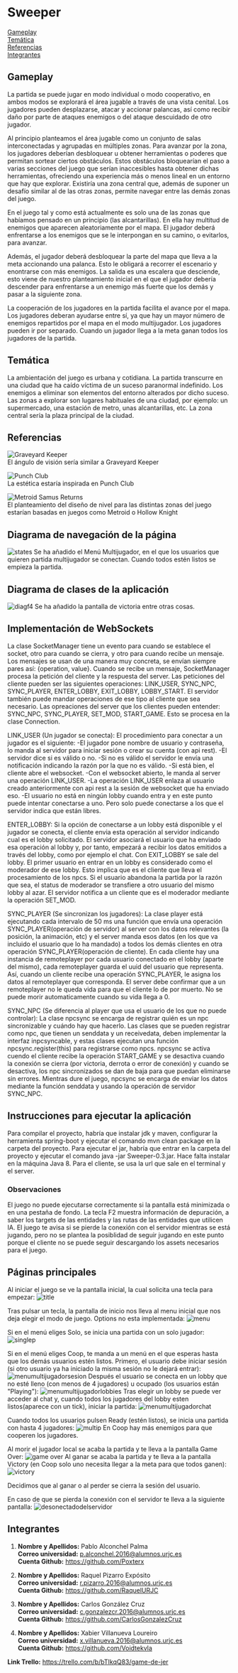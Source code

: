 # Sweeper

[Gameplay](#gameplay)  
[Temática](#tematica)  
[Referencias](#referencias)  
[Integrantes](#integrantes)  

## Gameplay
La partida se puede jugar en modo individual o modo cooperativo, en ambos modos se explorará el área jugable a través de una vista cenital. Los jugadores pueden desplazarse, atacar y accionar palancas, así como recibir daño por parte de ataques enemigos o del ataque descuidado de otro jugador.

Al principio planteamos el área jugable como un conjunto de salas interconectadas y agrupadas en múltiples zonas. Para avanzar por la zona, los jugadores deberían desbloquear u obtener herramientas o poderes que permitan sortear ciertos obstáculos. Estos obstáculos bloquearían el paso a varias secciones del juego que serían inaccesibles hasta obtener dichas herramientas, ofreciendo una experiencia más o menos lineal en un entorno que hay que explorar. Existiría una zona central que, además de suponer un desafío similar al de las otras zonas, permite navegar entre las demás zonas del juego.

En el juego tal y como está actualmente es solo una de las zonas que habíamos pensado en un principio (las alcantarillas). En ella hay multitud de enemigos que aparecen aleatoriamente por el mapa. El jugador deberá enfrentarse a los enemigos que se le interpongan en su camino, o evitarlos, para avanzar. 

Además, el jugador deberá desbloquear la parte del mapa que lleva a la meta accionando una palanca. Esto le obligará a recorrer el escenario y enontrarse con más enemigos. La salida es una escalera que desciende, esto viene de nuestro planteamiento inicial en el que el jugador debería descender para enfrentarse a un enemigo más fuerte que los demás y pasar a la siguiente zona.

La cooperación de los jugadores en la partida facilita el avance por el mapa. Los jugadores deberan ayudarse entre sí, ya que hay un mayor número de enemigos repartidos por el mapa en el modo multijugador. Los jugadores pueden ir por separado. Cuando un jugador llega a la meta ganan todos los jugadores de la partida.


## Temática

La ambientación del juego es urbana y cotidiana. La partida transcurre en una ciudad que ha caído víctima de un suceso paranormal indefinido. Los enemigos a eliminar son elementos del entorno alterados por dicho suceso. Las zonas a explorar son lugares habituales de una ciudad, por ejemplo: un supermercado, una estación de metro, unas alcantarillas, etc. La zona central sería la plaza principal de la ciudad.

## Referencias
![Graveyard Keeper](https://guides.gamepressure.com/graveyard-keeper/gfx/word/436349125.jpg "Graveyard Keeper")  
El ángulo de visión sería similar a Graveyard Keeper  

![Punch Club](https://images.g2a.com/newlayout/470x470/1x1x0/c5e9522e979b/5912e6bcae653aba4e0db542 "Punch Club")  
La estética estaría inspirada en Punch Club  

![Metroid Samus Returns](https://vignette.wikia.nocookie.net/metroid/images/1/15/Metroid_Samus_Returns_area_2_map.png "Metroid Samus Returns")  
El planteamiento del diseño de nivel para las distintas zonas del juego estarían basadas en juegos como Metroid o Hollow Knight  

## Diagrama de navegación de la página
![states](https://user-images.githubusercontent.com/43203588/50811697-d9249000-130f-11e9-808d-2d48f3143716.JPG)
Se ha añadido el Menú Multijugador, en el que los usuarios que quieren partida multijugador se conectan. Cuando todos estén listos se empieza la partida.

## Diagrama de clases de la aplicación
![diagf4](https://user-images.githubusercontent.com/43203588/50811643-aa0e1e80-130f-11e9-91f9-e02e4c798364.PNG)
Se ha añadido la pantalla de victoria entre otras cosas.

## Implementación de WebSockets
La clase SocketManager tiene un evento para cuando se establece el socket, otro para cuando se cierra, y otro para cuando recibe un mensaje. Los mensajes se usan de una manera muy concreta, se envían siempre pares así: {operation, value}.
Cuando se recibe un mensaje, SocketManager procesa la petición del cliente y la respuesta del server. Las peticiones del cliente pueden ser las siguientes operaciones: LINK_USER, SYNC_NPC, SYNC_PLAYER, ENTER_LOBBY, EXIT_LOBBY, LOBBY_START. El servidor también puede mandar operaciones de ese tipo al cliente que sea necesario. Las opreaciones del server que los clientes pueden entender: SYNC_NPC, SYNC_PLAYER, SET_MOD, START_GAME. Esto se procesa en la clase Connection.

LINK_USER (Un jugador se conecta):
El procedimiento para conectar a un jugador es el siguiente:
-El jugador pone nombre de usuario y contraseña, lo manda al servidor para iniciar sesión o crear su cuenta (con api rest).
-El servidor dice si es válido o no.
-Si no es válido el servidor le envía una notificación indicando la razón por la que no es válido.
-Si está bien, el cliente abre el websocket.
-Con el websocket abierto, le manda al server una operación LINK_USER.
-La operación LINK_USER enlaza al usuario creado anteriormente con api rest a la sesión de websocket que ha enviado eso.
-El usuario no está en ningún lobby cuando entra y en este punto puede intentar conectarse a uno. Pero solo puede conectarse a los que el servidor indica que están libres.

ENTER_LOBBY:
Si la opción de conectarse a un lobby está disponible y el jugador se conecta, el cliente envia esta operación al servidor indicando cual es el lobby solicitado. El servidor asociará el usuario que ha enviado esa operación al lobby y, por tanto, empezará a recibir los datos emitidos a través del lobby, como por ejemplo el chat. Con EXIT_LOBBY se sale del lobby.
El primer usuario en entrar en un lobby es considerado como el moderador de ese lobby. Esto implica que es el cliente que lleva el procesamiento de los npcs. Si el usuario abandona la partida por la razón que sea, el status de moderador se transfiere a otro usuario del mismo lobby al azar. El servidor notifica a un cliente que es el moderador mediante la operación SET_MOD.

SYNC_PLAYER (Se sincronizan los jugadores):
La clase player está ejecutando cada intervalo de 50 ms una función que envía una operación SYNC_PLAYER(operación de servidor) al server con los datos relevantes (la posición, la animación, etc) y el server manda esos datos (en los que va incluido el usuario que lo ha mandado) a todos los demás clientes en otra operación SYNC_PLAYER(operación de cliente).
En cada cliente hay una instancia de remoteplayer por cada usuario conectado en el lobby (aparte del mismo), cada remoteplayer guarda el uuid del usuario que representa. Así, cuando un cliente recibe una operación SYNC_PLAYER, le asigna los datos al remoteplayer que corresponda.
El server debe confirmar que a un remoteplayer no le queda vida para que el cliente lo de por muerto. No se puede morir automaticamente cuando su vida llega a 0.

SYNC_NPC (Se diferencia al player que usa el usuario de los que no puede controlar):
La clase npcsync se encarga de registrar quién es un npc sincronizable y cuándo hay que hacerlo. Las clases que se pueden registrar como npc, que tienen un senddata y un receivedata, deben implementar la interfaz inpcsyncable, y estas clases ejecutan una función npcsync.register(this) para registrarse como npcs.
npcsync se activa cuendo el cliente recibe la operación START_GAME y se desactiva cuando la conexión se cierra (por victoria, derrota o error de conexión) y cuando se desactiva, los npc sincronizados se dan de baja para que puedan eliminarse sin errores. 
Mientras dure el juego, npcsync se encarga de enviar los datos mediante la función senddata y usando la operación de servidor SYNC_NPC.

## Instrucciones para ejecutar la aplicación
Para compilar el proyecto, habría que instalar jdk y maven, configurar la herramienta spring-boot y ejecutar el comando mvn clean package en la carpeta del proyecto. 
Para ejecutar el jar,  habría que entrar en la carpeta del proyecto y ejecutar el comando java -jar Sweeper-0.3.jar. Hace falta instalar en la máquina Java 8.
Para el cliente, se usa la url que sale en el terminal y el server.
### Observaciones
El juego no puede ejecutarse correctamente si la pantalla está minimizada o en una pestaña de fondo.
La tecla F2 muestra información de depuración, a saber los targets de las entidades y las rutas de las entidades que utilicen IA.
El juego te avisa si se pierde la conexión con el servidor mientras se está jugando, pero no se plantea la posiblidad de seguir jugando en este punto porque el cliente no se puede seguir descargando los assets necesarios para el juego.

## Páginas principales
Al iniciar el juego se ve la pantalla inicial, la cual solicita una tecla para empezar:
![title](https://user-images.githubusercontent.com/43203588/47756077-f6e6d080-dca0-11e8-854e-f089d00369b9.jpg)

Tras pulsar un tecla, la pantalla de inicio nos lleva al menu inicial que nos deja elegir el modo de juego. Options no esta implementada:
![menu](https://user-images.githubusercontent.com/43203588/51443539-74433f80-1cea-11e9-8cee-baec1185bc6f.JPG)

Si en el menú eliges Solo, se inicia una partida con un solo jugador:
![singlep](https://user-images.githubusercontent.com/43203588/47756469-7923c480-dca2-11e8-8a9a-092261c7646d.jpg)

Si en el menú eliges Coop, te manda a un menú en el que esperas hasta que los demás usuarios estén listos.
Primero, el usuario debe iniciar sesión (si otro usuario ya ha iniciado la misma sesión no le dejará entrar):
![menumultijugadorsesion](https://user-images.githubusercontent.com/43203588/51443554-b9677180-1cea-11e9-869a-a9886d65a4be.JPG)
Después el usuario se conecta en un lobby que no esté lleno (con menos de 4 jugadores) u ocupado (los usuarios están "Playing"):
![menumultijugadorlobbies](https://user-images.githubusercontent.com/43203588/51443563-ef0c5a80-1cea-11e9-9aea-6f371394ea2c.JPG)
Tras elegir un lobby se puede ver acceder al chat y, cuando todos los jugadores del lobby esten listos(aparece con un tick), iniciar la partida:
![menumultijugadorchat](https://user-images.githubusercontent.com/43203588/51443569-03e8ee00-1ceb-11e9-82f6-7ed98a084265.JPG)

Cuando todos los usuarios pulsen Ready (estén listos), se inicia una partida con hasta 4 jugadores:
![multip](https://user-images.githubusercontent.com/43203588/47756508-acfeea00-dca2-11e8-9ffa-871745f7bae0.jpg)
En Coop hay más enemigos para que cooperen los jugadores.

Al morir el jugador local se acaba la partida y te lleva a la pantalla Game Over:
![game over](https://github.com/Poxterx/Sweeper/blob/master/src/main/resources/static/assets/images/GameOver.png?raw=true)
Al ganar se acaba la partida y te lleva a la pantalla Victory (en Coop solo uno necesita llegar a la meta para que todos ganen):
![victory](https://github.com/Poxterx/Sweeper/blob/master/src/main/resources/static/assets/images/Victory.png?raw=true)

Decidimos que al ganar o al perder se cierra la sesión del usuario.

En caso de que se pierda la conexión con el servidor te lleva a la siguiente pantalla:
![desonectadodelservidor](https://user-images.githubusercontent.com/43203588/51443604-8a9dcb00-1ceb-11e9-97b9-7068b2b1eb80.JPG)

## Integrantes  

1. **Nombre y Apellidos:** Pablo Alconchel Palma  
   **Correo universidad:** p.alconchel.2016@alumnos.urjc.es  
   **Cuenta Github:** https://github.com/Poxterx  
   
2. **Nombre y Apellidos:** Raquel Pizarro Expósito  
   **Correo universidad:** r.pizarro.2016@alumnos.urjc.es   
   **Cuenta Github:** https://github.com/RaquelURJC  
   
3. **Nombre y Apellidos:** Carlos González Cruz  
   **Correo universidad:** c.gonzalezcr.2016@alumnos.urjc.es  
   **Cuenta Github:** https://github.com/CarlosGonzalezCruz  
     
4. **Nombre y Apellidos:** Xabier Villanueva Loureiro  
   **Correo universidad:** x.villanueva.2016@alumnos.urjc.es  
   **Cuenta Github:** https://github.com/Voidtekvla  
  
**Link Trello:** https://trello.com/b/bTIkqQ83/game-de-jer

